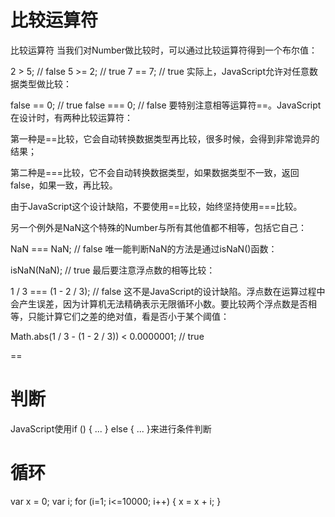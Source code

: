 
# 比较运算符

比较运算符
当我们对Number做比较时，可以通过比较运算符得到一个布尔值：

2 > 5; // false
5 >= 2; // true
7 == 7; // true
实际上，JavaScript允许对任意数据类型做比较：

false == 0; // true
false === 0; // false
要特别注意相等运算符==。JavaScript在设计时，有两种比较运算符：

第一种是==比较，它会自动转换数据类型再比较，很多时候，会得到非常诡异的结果；

第二种是===比较，它不会自动转换数据类型，如果数据类型不一致，返回false，如果一致，再比较。

由于JavaScript这个设计缺陷，不要使用==比较，始终坚持使用===比较。

另一个例外是NaN这个特殊的Number与所有其他值都不相等，包括它自己：

NaN === NaN; // false
唯一能判断NaN的方法是通过isNaN()函数：

isNaN(NaN); // true
最后要注意浮点数的相等比较：

1 / 3 === (1 - 2 / 3); // false
这不是JavaScript的设计缺陷。浮点数在运算过程中会产生误差，因为计算机无法精确表示无限循环小数。要比较两个浮点数是否相等，只能计算它们之差的绝对值，看是否小于某个阈值：

Math.abs(1 / 3 - (1 - 2 / 3)) < 0.0000001; // true


== 

# 判断

JavaScript使用if () { ... } else { ... }来进行条件判断

# 循环

var x = 0;
var i;
for (i=1; i<=10000; i++) {
    x = x + i;
}
